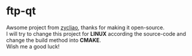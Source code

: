 # ftp-qt

Awsome project from [zycliao](https://github.com/zycliao/ftp-qt), thanks for making it open-source.   
I will try to change this project for **LINUX** according the source-code and change the build method into **CMAKE**.  
Wish me a good luck!